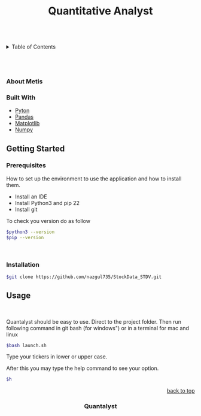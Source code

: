 <div id="top"></div>

<!-- PROJECT SHIELDS -->
<div align="center">

</div>
 <div id="top"></div>


<div align="center">
    <h1>Quantitative Analyst</h1>
</div>
<br/>
<br/>
<br/>

<!-- TABLE OF CONTENTS -->
<details>
  <summary>Table of Contents</summary>
  <ol>
    <li>
      <a href="#about-the-product">About The Product</a>
      <ul>
        <li><a href="#about-metis">Quantalyst</a></li>
        <li><a href="#built-with">Built With</a></li>
      </ul>
    </li>
    <li>
      <a href="#getting-started">Getting Started</a>
      <ul>
        <li><a href="#prerequisites">Prerequisites</a></li>
        <li><a href="#installation">Installation</a></li>
      </ul>
    </li>
    <li><a href="#usage">Usage</a></li>
  </ol>
</details>

<br/>
<br/>
<br/>


<!-- ABOUT THE PRODUCT -->

### About Metis

### Built With

- [Pyton](https://www.python.org/)
- [Pandas](https://pandas.pydata.org/)
- [Matplotlib](https://matplotlib.org/)
- [Numpy](https://numpy.org/)

<!-- GETTING STARTED -->

## Getting Started

### Prerequisites

How to set up the environment to use the application and how to install them.

- Install an IDE
- Install Python3 and pip 22
- Install git

To check you version do as follow

```sh
$python3 --version
$pip --version
```
</br>

### Installation

```sh
$git clone https://github.com/nazgul735/StockData_STDV.git
```


<!-- USAGE -->
## Usage

</br>

Quantalyst should be easy to use. Direct to the project folder. Then run following command in git bash (for windows") or in a terminal for mac and linux 

```sh
$bash launch.sh
```
Type your tickers in lower or upper case.

After this you may type the help command to see your option.

```sh
$h
```


<div align="right">
  <a href="#top">back to top</a>
</div>

<div align="center">
  <h3 align>Quantalyst</h3>
</div>

